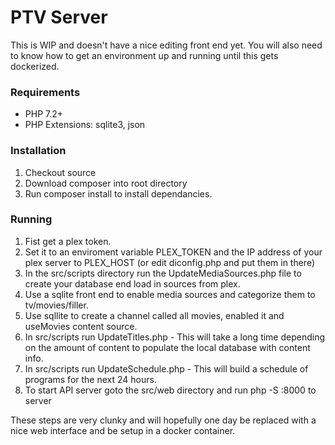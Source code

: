 # PTV Server

This is WIP and doesn't have a nice editing front end yet. You will also need to know how to get an environment up and running until this gets dockerized.


### Requirements
* PHP 7.2+
* PHP Extensions: sqlite3, json

### Installation

1. Checkout source
2. Download composer into root directory
3. Run composer install to install dependancies.


### Running
1. Fist get a plex token.
2. Set it to an enviroment variable PLEX_TOKEN and the IP address of your plex server to PLEX_HOST (or edit diconfig.php and put them in there)
3. In the src/scripts directory run the UpdateMediaSources.php file to create your database end load in sources from plex.
4. Use a sqlite front end to enable media sources and categorize them to tv/movies/filler.
5. Use sqllite to create a channel called all movies, enabled it and useMovies content source.
6. In src/scripts run UpdateTitles.php - This will take a long time depending on the amount of content to populate the local database with content info.
7. In src/scripts run UpdateSchedule.php - This will build a schedule of programs for the next 24 hours.
8. To start API server goto the src/web directory and run php -S <ip>:8000 to server

These steps are very clunky and will hopefully one day be replaced with a nice web interface and be setup in a docker container.
